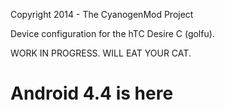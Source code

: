 Copyright 2014 - The CyanogenMod Project

Device configuration for the hTC Desire C (golfu).

WORK IN PROGRESS. WILL EAT YOUR CAT.

Android 4.4 is here
============================================
